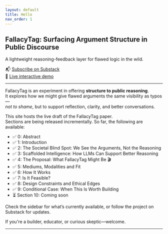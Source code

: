 ```yaml
---
layout: default
title: Hello
nav_order: 1
---
```


## FallacyTag: Surfacing Argument Structure in Public Discourse

A lightweight reasoning-feedback layer for flawed logic in the wild.

📬 [Subscribe on Substack](https://coherentdrift.substack.com)  
🧪 [Live interactive demo](/fallacytag/demo/?theme=academic)

---

FallacyTag is an experiment in offering **structure to public reasoning**.  
It explores how we might give flawed arguments the same visibility as typos—  
*not to shame*, but to support reflection, clarity, and better conversations.

This site hosts the live draft of the FallacyTag paper.  
Sections are being released incrementally. So far, the following are available:

- ✅ 0: Abstract  
- ✅ 1: Introduction  
- ✅ 2: The Societal Blind Spot: We See the Arguments, Not the Reasoning  
- ✅ 3: Scaffolded Intelligence: How LLMs Can Support Better Reasoning
- ✅ 4: The Proposal: What FallacyTag Might Be 🎬
- ✅ 5: Mediums, Modalities and Fit
- ✅ 6: How It Works
- ✅ 7: Is It Feasible?
- ✅ 8: Design Constraints and Ethical Edges
- ✅ 9: Conditional Case: When This Is Worth Building
- ⏳ Section 10: Coming soon  

Check the sidebar for what’s currently available, or follow the project on Substack for updates.

If you're a builder, educator, or curious skeptic—welcome.

---
